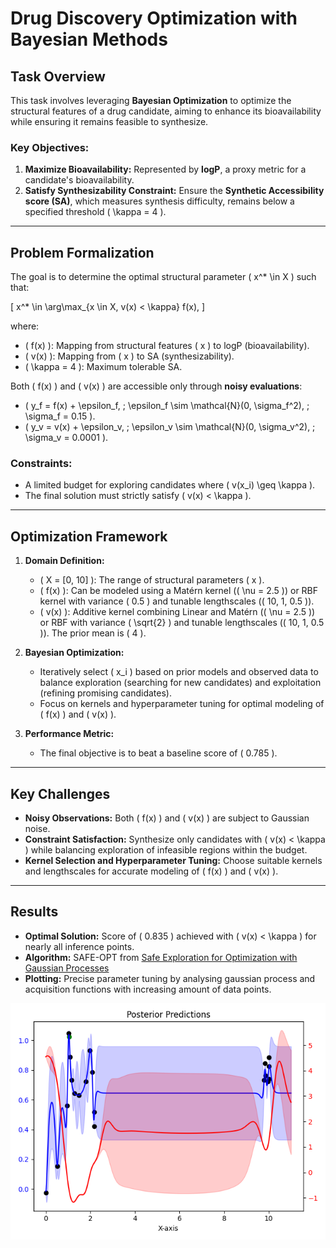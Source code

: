 # Drug Discovery Optimization with Bayesian Methods

## Task Overview

This task involves leveraging **Bayesian Optimization** to optimize the structural features of a drug candidate, aiming to enhance its bioavailability while ensuring it remains feasible to synthesize. 

### Key Objectives:
1. **Maximize Bioavailability:** Represented by **logP**, a proxy metric for a candidate's bioavailability.  
2. **Satisfy Synthesizability Constraint:** Ensure the **Synthetic Accessibility score (SA)**, which measures synthesis difficulty, remains below a specified threshold \( \kappa = 4 \).

---

## Problem Formalization

The goal is to determine the optimal structural parameter \( x^* \in X \) such that:

\[
x^* \in \arg\max_{x \in X, v(x) < \kappa} f(x),
\]

where:
- \( f(x) \): Mapping from structural features \( x \) to logP (bioavailability).
- \( v(x) \): Mapping from \( x \) to SA (synthesizability).
- \( \kappa = 4 \): Maximum tolerable SA.

Both \( f(x) \) and \( v(x) \) are accessible only through **noisy evaluations**:
- \( y_f = f(x) + \epsilon_f, \; \epsilon_f \sim \mathcal{N}(0, \sigma_f^2), \; \sigma_f = 0.15 \).
- \( y_v = v(x) + \epsilon_v, \; \epsilon_v \sim \mathcal{N}(0, \sigma_v^2), \; \sigma_v = 0.0001 \).

### Constraints:
- A limited budget for exploring candidates where \( v(x_i) \geq \kappa \).
- The final solution must strictly satisfy \( v(x) < \kappa \).

---

## Optimization Framework

1. **Domain Definition:**  
   - \( X = [0, 10] \): The range of structural parameters \( x \).
   - \( f(x) \): Can be modeled using a Matérn kernel (\( \nu = 2.5 \)) or RBF kernel with variance \( 0.5 \) and tunable lengthscales (\( 10, 1, 0.5 \)).
   - \( v(x) \): Additive kernel combining Linear and Matérn (\( \nu = 2.5 \)) or RBF with variance \( \sqrt{2} \) and tunable lengthscales (\( 10, 1, 0.5 \)). The prior mean is \( 4 \).

2. **Bayesian Optimization:**  
   - Iteratively select \( x_i \) based on prior models and observed data to balance exploration (searching for new candidates) and exploitation (refining promising candidates).
   - Focus on kernels and hyperparameter tuning for optimal modeling of \( f(x) \) and \( v(x) \).

3. **Performance Metric:**  
   - The final objective is to beat a baseline score of \( 0.785 \).

---

## Key Challenges
- **Noisy Observations:** Both \( f(x) \) and \( v(x) \) are subject to Gaussian noise.
- **Constraint Satisfaction:** Synthesize only candidates with \( v(x) < \kappa \) while balancing exploration of infeasible regions within the budget.
- **Kernel Selection and Hyperparameter Tuning:** Choose suitable kernels and lengthscales for accurate modeling of \( f(x) \) and \( v(x) \).

---

## Results
- **Optimal Solution:** Score of \( 0.835 \) achieved with \( v(x) < \kappa \) for nearly all inference points.
- **Algorithm:** SAFE-OPT from [Safe Exploration for Optimization with Gaussian Processes](https://las.inf.ethz.ch/files/sui15icml-long.pdf)
- **Plotting:** Precise parameter tuning by analysing gaussian process and acquisition functions with increasing amount of data points.

![Image](plot_gp.png "GP Plot")

